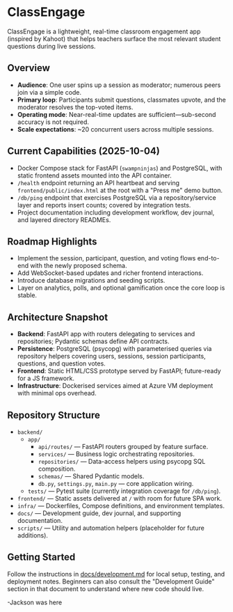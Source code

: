 # ClassEngage
ClassEngage is a lightweight, real-time classroom engagement app (inspired by Kahoot) that helps teachers surface the most relevant student questions during live sessions.

## Overview
- **Audience**: One user spins up a session as moderator; numerous peers join via a simple code.
- **Primary loop**: Participants submit questions, classmates upvote, and the moderator resolves the top-voted items.
- **Operating mode**: Near-real-time updates are sufficient—sub-second accuracy is not required.
- **Scale expectations**: ~20 concurrent users across multiple sessions.

## Current Capabilities (2025-10-04)
- Docker Compose stack for FastAPI (`swampninjas`) and PostgreSQL, with static frontend assets mounted into the API container.
- `/health` endpoint returning an API heartbeat and serving `frontend/public/index.html` at the root with a "Press me" demo button.
- `/db/ping` endpoint that exercises PostgreSQL via a repository/service layer and reports insert counts; covered by integration tests.
- Project documentation including development workflow, dev journal, and layered directory READMEs.

## Roadmap Highlights
- Implement the session, participant, question, and voting flows end-to-end with the newly proposed schema.
- Add WebSocket-based updates and richer frontend interactions.
- Introduce database migrations and seeding scripts.
- Layer on analytics, polls, and optional gamification once the core loop is stable.

## Architecture Snapshot
- **Backend**: FastAPI app with routers delegating to services and repositories; Pydantic schemas define API contracts.
- **Persistence**: PostgreSQL (psycopg) with parameterised queries via repository helpers covering users, sessions, session participants, questions, and question votes.
- **Frontend**: Static HTML/CSS prototype served by FastAPI; future-ready for a JS framework.
- **Infrastructure**: Dockerised services aimed at Azure VM deployment with minimal ops overhead.

## Repository Structure
- `backend/`
	- `app/`
		- `api/routes/` — FastAPI routers grouped by feature surface.
		- `services/` — Business logic orchestrating repositories.
		- `repositories/` — Data-access helpers using psycopg SQL composition.
		- `schemas/` — Shared Pydantic models.
		- `db.py`, `settings.py`, `main.py` — core application wiring.
	- `tests/` — Pytest suite (currently integration coverage for `/db/ping`).
- `frontend/` — Static assets delivered at `/` with room for future SPA work.
- `infra/` — Dockerfiles, Compose definitions, and environment templates.
- `docs/` — Development guide, dev journal, and supporting documentation.
- `scripts/` — Utility and automation helpers (placeholder for future additions).

## Getting Started
Follow the instructions in [docs/development.md](/docs/development.md) for local setup, testing, and deployment notes. Beginners can also consult the "Development Guide" section in that document to understand where new code should live.

-Jackson was here
